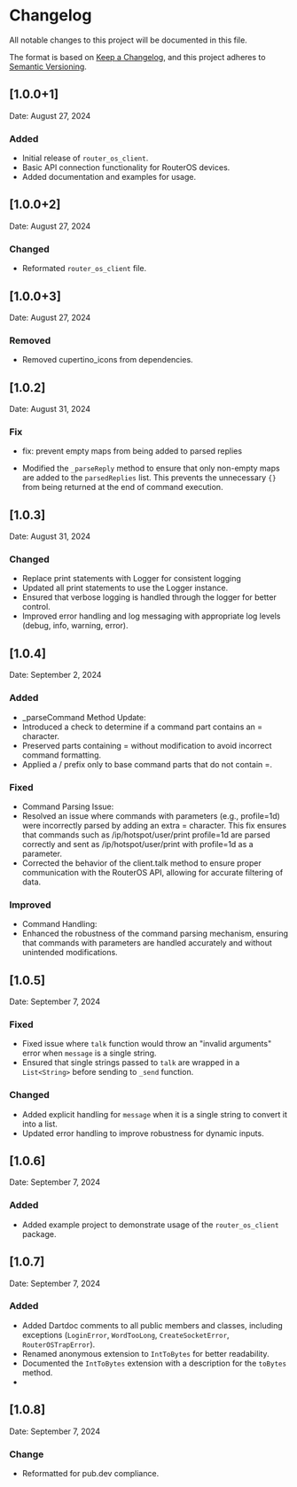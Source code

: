 # Changelog

All notable changes to this project will be documented in this file.

The format is based on [Keep a Changelog](https://keepachangelog.com/en/1.0.0/),
and this project adheres to [Semantic Versioning](https://semver.org/spec/v2.0.0.html).

## [1.0.0+1]
Date: August 27, 2024

### Added
- Initial release of `router_os_client`.
- Basic API connection functionality for RouterOS devices.
- Added documentation and examples for usage.

## [1.0.0+2]
Date: August 27, 2024

### Changed
- Reformated `router_os_client` file.


## [1.0.0+3]
Date: August 27, 2024

### Removed
- Removed cupertino_icons from dependencies.

## [1.0.2]
Date: August 31, 2024

### Fix
- fix: prevent empty maps from being added to parsed replies

- Modified the `_parseReply` method to ensure that only non-empty maps are added to the `parsedReplies` list. This prevents the unnecessary `{}` from being returned at the end of command execution.

## [1.0.3] 
Date: August 31, 2024

### Changed
- Replace print statements with Logger for consistent logging
- Updated all print statements to use the Logger instance.
- Ensured that verbose logging is handled through the logger for better control.
- Improved error handling and log messaging with appropriate log levels (debug, info, warning, error).

## [1.0.4]
Date: September 2, 2024

### Added
- _parseCommand Method Update:
- Introduced a check to determine if a command part contains an = character.
- Preserved parts containing = without modification to avoid incorrect command formatting.
- Applied a / prefix only to base command parts that do not contain =.
### Fixed
- Command Parsing Issue:
- Resolved an issue where commands with parameters (e.g., profile=1d) were incorrectly parsed by adding an extra = character. This fix ensures that commands such as /ip/hotspot/user/print profile=1d are parsed correctly and sent as /ip/hotspot/user/print with profile=1d as a parameter.
- Corrected the behavior of the client.talk method to ensure proper communication with the RouterOS API, allowing for accurate filtering of data.
### Improved
- Command Handling:
- Enhanced the robustness of the command parsing mechanism, ensuring that commands with parameters are handled accurately and without unintended modifications.

## [1.0.5]
Date: September 7, 2024

### Fixed
- Fixed issue where `talk` function would throw an "invalid arguments" error when `message` is a single string.
- Ensured that single strings passed to `talk` are wrapped in a `List<String>` before sending to `_send` function.

### Changed
- Added explicit handling for `message` when it is a single string to convert it into a list.
- Updated error handling to improve robustness for dynamic inputs.

## [1.0.6]
Date: September 7, 2024

### Added
- Added example project to demonstrate usage of the `router_os_client` package.

## [1.0.7]
Date: September 7, 2024

### Added
- Added Dartdoc comments to all public members and classes, including exceptions (`LoginError`, `WordTooLong`, `CreateSocketError`, `RouterOSTrapError`).
- Renamed anonymous extension to `IntToBytes` for better readability.
- Documented the `IntToBytes` extension with a description for the `toBytes` method.
- 
## [1.0.8]
Date: September 7, 2024

### Change
- Reformatted for pub.dev compliance.